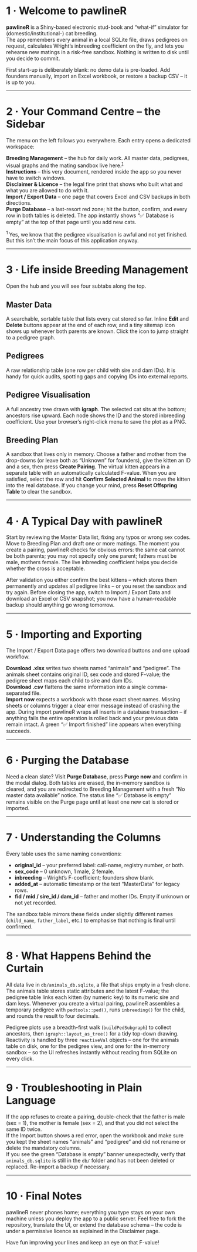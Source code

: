 # 1 · Welcome to pawlineR

**pawlineR** is a Shiny-based electronic stud-book and “what-if” simulator for 
(domestic/institutional-) cat breeding.  
The app remembers every animal in a local SQLite file, draws pedigrees on request, 
calculates Wright’s inbreeding coefficient on the fly, and lets you rehearse new 
matings in a risk-free sandbox. Nothing is written to disk until you decide to commit.

First start-up is deliberately blank: no demo data is pre-loaded. Add founders
manually, import an Excel workbook, or restore a backup CSV – it is up to you.

---

# 2 · Your Command Centre – the Sidebar

The menu on the left follows you everywhere. Each entry opens a dedicated workspace:

**Breeding Management** – the hub for daily work. All master data, pedigrees, 
visual graphs and the mating sandbox live here.<sup><a href="#fn1">1</a></sup>  
**Instructions** – this very document, rendered inside the app so you never have 
to switch windows.  
**Disclaimer & Licence** – the legal fine print that shows who built what and 
what you are allowed to do with it.  
**Import / Export Data** – one page that covers Excel and CSV backups in both directions.  
**Purge Database** – a last-resort red zone; hit the button, confirm, and every
row in both tables is deleted. The app instantly shows “✅ Database is empty” at the top of that page until you add new cats.

<p id="fn1"><sup>1 </sup>Yes, we know that the pedigree visualisation is awful 
and not yet finished. But this isn’t the main focus of this application anyway.</p>

---

# 3 · Life inside Breeding Management

Open the hub and you will see four subtabs along the top.

## Master Data

A searchable, sortable table that lists every cat stored so far. Inline **Edit**
and **Delete** buttons appear at the end of each row, and a tiny sitemap icon 
shows up whenever both parents are known. Click the icon to jump straight to a
pedigree graph.

## Pedigrees

A raw relationship table (one row per child with sire and dam IDs). 
It is handy for quick audits, spotting gaps and copying IDs into external reports.

## Pedigree Visualisation

A full ancestry tree drawn with **igraph**. The selected cat sits at the bottom; 
ancestors rise upward. Each node shows the ID and the stored inbreeding coefficient.
Use your browser’s right-click menu to save the plot as a PNG.

## Breeding Plan

A sandbox that lives only in memory. Choose a father and mother from the 
drop-downs (or leave both as “Unknown” for founders), give the kitten an ID and 
a sex, then press **Create Pairing**. The virtual kitten appears in a separate 
table with an automatically calculated F-value. When you are satisfied, select 
the row and hit **Confirm Selected Animal** to move the kitten into the real database.
If you change your mind, press **Reset Offspring Table** to clear the sandbox.

---

# 4 · A Typical Day with pawlineR

Start by reviewing the Master Data list, fixing any typos or wrong sex codes.  
Move to Breeding Plan and draft one or more matings. The moment you create a pairing, 
pawlineR checks for obvious errors: the same cat cannot be both parents; you may not
specify only one parent; fathers must be male, mothers female. The live inbreeding 
coefficient helps you decide whether the cross is acceptable.

After validation you either confirm the best kittens – which stores them permanently
and updates all pedigree links – or you reset the sandbox and try again. Before 
closing the app, switch to Import / Export Data and download an Excel or CSV snapshot; 
you now have a human-readable backup should anything go wrong tomorrow.

---

# 5 · Importing and Exporting

The Import / Export Data page offers two download buttons and one upload workflow.

**Download .xlsx** writes two sheets named “animals” and “pedigree”. The animals 
sheet contains original ID, sex code and stored F-value; the pedigree sheet maps 
each child to sire and dam IDs.  
**Download .csv** flattens the same information into a single comma-separated file.  
**Import now** expects a workbook with those exact sheet names. Missing sheets or 
columns trigger a clear error message instead of crashing the app. During import
pawlineR wraps all inserts in a database transaction – if anything fails the entire
operation is rolled back and your previous data remain intact. 
A green “✅ Import finished” line appears when everything succeeds.

---

# 6 · Purging the Database

Need a clean slate? Visit **Purge Database**, press **Purge now** and confirm in 
the modal dialog. Both tables are erased, the in-memory sandbox is cleared, and 
you are redirected to Breeding Management with a fresh “No master data available” 
notice. The status line “✅ Database is empty” remains visible on the Purge page 
until at least one new cat is stored or imported.

---

# 7 · Understanding the Columns

Every table uses the same naming conventions:

* **original_id** – your preferred label: call-name, registry number, or both.  
* **sex_code** – 0 unknown, 1 male, 2 female.  
* **inbreeding** – Wright’s F-coefficient; founders show blank.  
* **added_at** – automatic timestamp or the text “MasterData” for legacy rows.  
* **fid / mid / sire_id / dam_id** – father and mother IDs. Empty if unknown or not yet recorded.

The sandbox table mirrors these fields under slightly different names 
(`child_name`, `father_label`, etc.) to emphasise that nothing is final until confirmed.

---

# 8 · What Happens Behind the Curtain

All data live in `db/animals_db.sqlite`, a file that ships empty in a fresh clone.
The animals table stores static attributes and the latest F-value; the pedigree 
table links each kitten (by numeric key) to its numeric sire and dam keys. 
Whenever you create a virtual pairing, pawlineR assembles a temporary pedigree 
with `pedtools::ped()`, runs `inbreeding()` for the child, and rounds the result 
to four decimals.

Pedigree plots use a breadth-first walk (`buildPedSubgraph`) to collect ancestors,
then `igraph::layout_as_tree()` for a tidy top-down drawing. 
Reactivity is handled by three `reactiveVal` objects – one for the animals table
on disk, one for the pedigree view, and one for the in-memory sandbox – 
so the UI refreshes instantly without reading from SQLite on every click.

---

# 9 · Troubleshooting in Plain Language

If the app refuses to create a pairing, double-check that the father is male 
(sex = 1), the mother is female (sex = 2), and that you did not select the same ID twice.  
If the Import button shows a red error, open the workbook and make sure you kept 
the sheet names “animals” and “pedigree” and did not rename or delete the mandatory columns.  
If you see the green “Database is empty” banner unexpectedly, verify that 
`animals_db.sqlite` is still in the `db/` folder and has not been deleted or 
replaced. Re-import a backup if necessary.

---

# 10 · Final Notes

pawlineR never phones home; everything you type stays on your own machine unless
you deploy the app to a public server. Feel free to fork the repository, 
translate the UI, or extend the database schema – the code is under a permissive 
licence as explained in the Disclaimer page.

Have fun improving your lines and keep an eye on that F-value!
